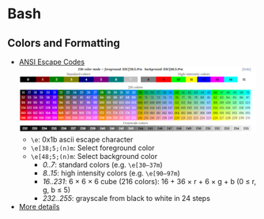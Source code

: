# Bash

## Colors and Formatting

* [ANSI Escape Codes](https://www.wikiwand.com/en/ANSI_escape_code)
  ![terminal-ansi-escape-codes.png](../_assets/terminal-ansi-escape-codes.png)
  * `\e`:  0x1b ascii escape character 
  * `\e[38;5;(n)m`: Select foreground color
  * `\e[48;5;(n)m`: Select background color
    * *0..7*:  standard colors (e.g. `\e[30–37m`)
    * *8..15*:  high intensity colors (e.g. `\e[90–97m`)
    * *16..231*:  6 × 6 × 6 cube (216 colors): 16 + 36 × r + 6 × g + b (0 ≤ r, g, b ≤ 5)
    * *232..255*:  grayscale from black to white in 24 steps
* [More details](https://misc.flogisoft.com/bash/tip_colors_and_formatting)
